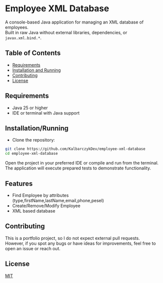 # Employee XML Database
A console-based Java application for managing an XML database of employees.  
Built in raw Java without external libraries, dependencies, or `javax.xml.bind.*`.

## Table of Contents
- [Requirements](#requirements)
- [Installation and Running](#installation-and-running)
- [Contributing](#contributing)
- [License](#license)

## Requirements
- Java 25 or higher  
- IDE or terminal with Java support

## Installation/Running
* Clone the repository:

```bash
git clone https://github.com/KalbarczykDev/employee-xml-database
cd employee-xml-database
```
Open the project in your preferred IDE or compile and run from the terminal.
The application will execute prepared tests to demonstrate functionality.

## Features
- Find Employee by attributes (type,firstName,lastName,email,phone,pesel)
- Create/Remove/Modify Employee
- XML based database

## Contributing

This is a portfolio project, so I do not expect external pull requests.
However, if you spot any bugs or have ideas for improvements, feel free to open an issue or reach out.

## License

[MIT](LICENSE)
